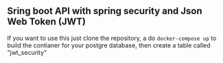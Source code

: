 ## Sring boot API with spring security and Json Web Token (JWT)
If you want to use this just clone the repository, a do ```docker-compose up``` to build the contianer for your postgre database, then create a table called "jwt_security"
